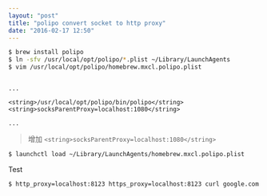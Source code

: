```yaml
---
layout: "post"
title: "polipo convert socket to http proxy"
date: "2016-02-17 12:50"
---
```


```bash
$ brew install polipo
$ ln -sfv /usr/local/opt/polipo/*.plist ~/Library/LaunchAgents
$ vim /usr/local/opt/polipo/homebrew.mxcl.polipo.plist
```

```

...

<string>/usr/local/opt/polipo/bin/polipo</string>
<string>socksParentProxy=localhost:1080</string>

...

```

> 增加 `<string>socksParentProxy=localhost:1080</string>`

```bash
$ launchctl load ~/Library/LaunchAgents/homebrew.mxcl.polipo.plist
```

Test

```bash
$ http_proxy=localhost:8123 https_proxy=localhost:8123 curl google.com
```